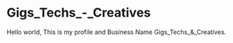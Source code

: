# Gigs_Techs_-_Creatives
Hello world, This is my profile and Business Name Gigs_Techs_&amp;_Creatives.
